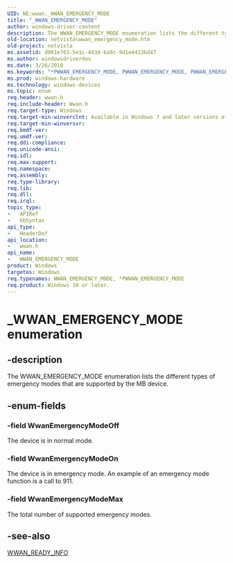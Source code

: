 ```yaml
---
UID: NE:wwan._WWAN_EMERGENCY_MODE
title: "_WWAN_EMERGENCY_MODE"
author: windows-driver-content
description: The WWAN_EMERGENCY_MODE enumeration lists the different types of emergency modes that are supported by the MB device.
old-location: netvista\wwan_emergency_mode.htm
old-project: netvista
ms.assetid: d901e763-5e1c-443d-ba9c-9d1e4413bd47
ms.author: windowsdriverdev
ms.date: 3/26/2018
ms.keywords: "*PWWAN_EMERGENCY_MODE, PWWAN_EMERGENCY_MODE, PWWAN_EMERGENCY_MODE enumeration pointer [Network Drivers Starting with Windows Vista], WWAN_EMERGENCY_MODE, WWAN_EMERGENCY_MODE enumeration [Network Drivers Starting with Windows Vista], WwanEmergencyModeMax, WwanEmergencyModeOff, WwanEmergencyModeOn, WwanRef_8b2029ff-7d10-4f36-a4c0-6b41f464b726.xml, _WWAN_EMERGENCY_MODE, netvista.wwan_emergency_mode, wwan/PWWAN_EMERGENCY_MODE, wwan/WWAN_EMERGENCY_MODE, wwan/WwanEmergencyModeMax, wwan/WwanEmergencyModeOff, wwan/WwanEmergencyModeOn"
ms.prod: windows-hardware
ms.technology: windows-devices
ms.topic: enum
req.header: wwan.h
req.include-header: Wwan.h
req.target-type: Windows
req.target-min-winverclnt: Available in Windows 7 and later versions of Windows.
req.target-min-winversvr: 
req.kmdf-ver: 
req.umdf-ver: 
req.ddi-compliance: 
req.unicode-ansi: 
req.idl: 
req.max-support: 
req.namespace: 
req.assembly: 
req.type-library: 
req.lib: 
req.dll: 
req.irql: 
topic_type:
-	APIRef
-	kbSyntax
api_type:
-	HeaderDef
api_location:
-	wwan.h
api_name:
-	WWAN_EMERGENCY_MODE
product: Windows
targetos: Windows
req.typenames: WWAN_EMERGENCY_MODE, *PWWAN_EMERGENCY_MODE
req.product: Windows 10 or later.
---
```


# _WWAN_EMERGENCY_MODE enumeration


## -description


The WWAN_EMERGENCY_MODE enumeration lists the different types of emergency modes that are supported
  by the MB device.


## -enum-fields




### -field WwanEmergencyModeOff

The device is in normal mode.


### -field WwanEmergencyModeOn

The device is in emergency mode. An example of an emergency mode function is a call to 911.


### -field WwanEmergencyModeMax

The total number of supported emergency modes.


## -see-also




<a href="https://msdn.microsoft.com/library/windows/hardware/ff571226">WWAN_READY_INFO</a>
 

 


